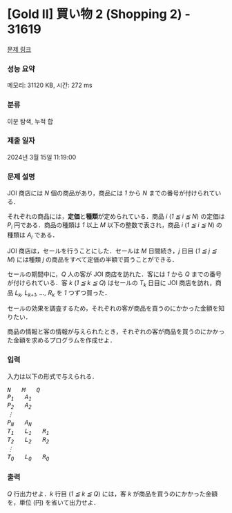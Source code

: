# [Gold II] 買い物 2 (Shopping 2) - 31619 

[문제 링크](https://www.acmicpc.net/problem/31619) 

### 성능 요약

메모리: 31120 KB, 시간: 272 ms

### 분류

이분 탐색, 누적 합

### 제출 일자

2024년 3월 15일 11:19:00

### 문제 설명

<p>JOI 商店には <var>N</var> 個の商品があり，商品には <var>1</var> から <var>N</var> までの番号が付けられている．</p>

<p>それぞれの商品には，<strong>定価</strong>と<strong>種類</strong>が定められている．商品 <var>i</var> (<var>1 ≦ i ≦ N</var>) の定価は <var>P<sub>i</sub></var> 円である．商品の種類は <var>1</var> 以上 <var>M</var> 以下の整数で表され，商品 <var>i</var> (<var>1 ≦ i ≦ N</var>) の種類は <var>A<sub>i</sub></var> である．</p>

<p>JOI 商店は，セールを行うことにした．セールは <var>M</var> 日間続き，<var>j</var> 日目 (<var>1 ≦ j ≦ M</var>) には種類 <var>j</var> の商品をすべて定価の半額で買うことができる．</p>

<p>セールの期間中に，<var>Q</var> 人の客が JOI 商店を訪れた．客には <var>1</var> から <var>Q</var> までの番号が付けられている．客 <var>k</var> (<var>1 ≦ k ≦ Q</var>) はセールの <var>T<sub>k</sub></var> 日目に JOI 商店を訪れ，商品 <var>L<sub>k</sub>, L<sub>k+1</sub>, …, R<sub>k</sub></var> を <var>1</var> つずつ買った．</p>

<p>セールの効果を調査するため，それぞれの客が商品を買うのにかかった金額を知りたい．</p>

<p>商品の情報と客の情報が与えられたとき，それぞれの客が商品を買うのにかかった金額を求めるプログラムを作成せよ．</p>

### 입력 

 <p>入力は以下の形式で与えられる．</p>

<pre><var>N</var>   <var>M</var>   <var>Q</var>
<var>P<sub>1</sub></var>   <var>A<sub>1</sub></var>
<var>P<sub>2</sub></var>   <var>A<sub>2</sub></var>
<var>︙</var>
<var>P<sub>N</sub></var>   <var>A<sub>N</sub></var>
<var>T<sub>1</sub></var>   <var>L<sub>1</sub></var>   <var>R<sub>1</sub></var>
<var>T<sub>2</sub></var>   <var>L<sub>2</sub></var>   <var>R<sub>2</sub></var>
<var>︙</var>
<var>T<sub>Q</sub></var>   <var>L<sub>Q</sub></var>   <var>R<sub>Q</sub></var></pre>

### 출력 

 <p><var>Q</var> 行出力せよ．<var>k</var> 行目 (<var>1 ≦ k ≦ Q</var>) には，客 <var>k</var> が商品を買うのにかかった金額を，単位 (円) を省いて出力せよ．</p>

